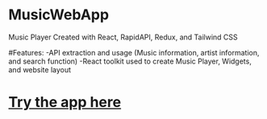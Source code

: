 # MusicWebApp

Music Player Created with React, RapidAPI, Redux, and Tailwind CSS

#Features:
-API extraction and usage (Music information, artist information, and search function)
-React toolkit used to create Music Player, Widgets, and website layout

# [Try the app here](https://elyghthao.github.io/MusicWebApp/)
